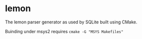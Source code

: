 # lemon

The lemon parser generator as used by SQLite built using CMake.

Buinding under msys2 requires `cmake -G "MSYS Makefiles"`
